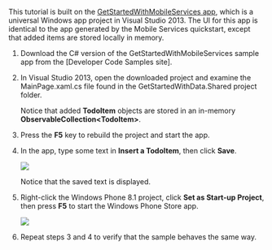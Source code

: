 
This tutorial is built on the [GetStartedWithMobileServices app](http://go.microsoft.com/fwlink/p/?LinkID=510826), which is a universal Windows app project in Visual Studio 2013. The UI for this app is identical to the app generated by the Mobile Services quickstart, except that added items are stored locally in memory. 

1. Download the C# version of the GetStartedWithMobileServices sample app from the [Developer Code Samples site]. 

2. In Visual Studio 2013, open the downloaded project and examine the MainPage.xaml.cs file found in the GetStartedWithData.Shared project folder.

    Notice that added **TodoItem** objects are stored in an in-memory **ObservableCollection&lt;TodoItem&gt;**.

3. Press the **F5** key to rebuild the project and start the app.

4. In the app, type some text in **Insert a TodoItem**, then click **Save**.

    ![](./media/mobile-services-windows-universal-dotnet-download-project/mobile-quickstart-startup.png) 

    Notice that the saved text is displayed.

5. Right-click the Windows Phone 8.1 project, click **Set as Start-up Project**, then press **F5** to start the Windows Phone Store app.  

    ![](./media/mobile-services-windows-universal-dotnet-download-project/mobile-quickstart-startup-wp8.png)

6. Repeat steps 3 and 4 to verify that the sample behaves the same way.

